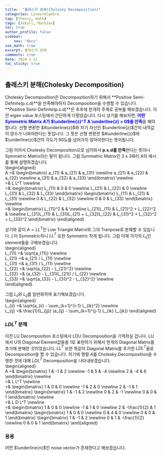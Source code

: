 ```yaml
---
title:  "촐레스키 분해(Cholesky Decomposition)"
categories: LinearAlgebra
tag: [theory, math]
tags: [Jekyll, MathJax]
toc: true
author_profile: false
sidebar:
    nav: "docs"
use_math: true
excerpt: 촐레스키 분해
comments: true
date: 2024-1-12
toc_sticky: true
---
```


## 촐레스키 분해(Cholesky Decomposition)
Cholesky Decomposition은 Decomposition하기 위해서 **Positive Semi-Definite(p.s.d)**을 만족해야하지 Decomposition을 수행할 수 있습니다.   
**Positive Semi-Definite(p.s.d)**은 추후에 한개의 주제로 공부를 해보겠습니다. 이전 eigen value 포스팅에서 간단하게 다뤘었습니다. 다시 상기를 해보자면, <span style='color:blue'>**어떤 Symmetric Matrix $A$가 $\underline{z}^T A \underline{z} > 0$을 만족**</span>을 해야합니다. 선형 변환한 $A\underline{z}$와 자기 자신인 $\underline{z}$간의 내적값이 양수가 나와야한다는 뜻입니다. 그 뜻은 선형 변환한 $A\underline{z}$와 $\underline{z}$간의 각도가 90도를 넘어가지 않아야한다는 뜻이됩니다.    
   
그럼 이어서 Cholesky Decomposition으로 넘어와서 **p.s.d를 만족**한다는 뜻이니 Symmetric Matrix라는 말이 됩니다. 그럼 Symmetric Matrix인 3 x 3짜리 $A$의 예시를 통해 설명하겠습니다.   
\begin{aligned}    
A =& \begin{bmatrix} a_{11} & a_{21} & a_{31} \newline a_{21} & a_{22} & a_{32} \newline a_{31} & a_{32} & a_{33} \end{bmatrix} \newline   
=& L L^T \newline   
=& \begin{bmatrix} L_{11} & 0 & 0 \newline L_{21} & L_{22} & 0 \newline L_{31} & L_{32} & L_{33} \end{bmatrix} \begin{bmatrix} L_{11} & L_{21} & L_{31}  \newline 0 & L_{22} & L_{32} \newline 0 & 0 & L_{33} \end{bmatrix} \newline   
=& \begin{bmatrix} L_{11}^2 &  &  \newline L_{21}L_{11} & L_{21}^2 + L_{22}^2 &  \newline L_{31}L_{11} & L_{31}L_{21} + L_{32}L_{22} & L_{31}^2 + L_{32}^2 + L_{33}^2 \end{bmatrix}
\end{aligned}    

상기와 같이 $A=L L^T$인 Low Triangle Matrix와 그의 Tranpose로 분해할 수 있습니다. $L$이 Symmetric하니 $L L^T$ 또한 Symmetric 하게 됩니다. 
그럼 이제 각각의 $L_{ij}$인 element들을 구해보겠습니다.   
\begin{aligned}    
L_{11} =& \sqrt{a_{11}} \newline   
L_{21} =& a_{21} / L_{11} \newline   
L_{31} =& a_{31} / L_{11} \newline   
L_{22} =& \sqrt{a_{22} - L_{21}^2} \newline   
L_{32} =& (a_{32} - L_{31}L_{21}) / L_{22} \newline   
L_{33} =& \sqrt{a_{33} - L_{31}^2 - L_{32}^2} \newline   
\end{aligned}   

그럼 $L_{ii}$와 $L_{ij}$를 일반화하여 표기해보겠습니다.   
\begin{aligned}    
L_{ii} =& \sqrt{a_{ii} - \sum_{k=1}^{i-1} L_{ik}^2} \newline   
L_{ij} =& \frac{1}{L_{jj}} (a_{ij} - \sum_{k=1}^{j-1} L_{ik} L_{jk})
\end{aligned}   

### $LDL^T$ 분해
이전 LU Decomposition 포스팅에서 LDU Decomposition을 기억하실 겁니다. LU에서 U의 Diagonal Element값들을 1로 표현하기 위해서 한개의 Diagonal Matrix를 추가해 분해한 것이었습니다. $LL^T$ 또한 똑같이 Diagonal Matrix를 추가한 $LDL^T$꼴로 Decomposition을 할 수 있습니다. 하기에 행렬 $A$를 Cholesky Decomposition을 수행한 것에 대해 $LDL^T$ Decomposition을 나타내보겠습니다.   
\begin{aligned}    
A =& \begin{bmatrix} 1 & -1 & 2 \newline -1 & 5 & -4 \newline 2 & -4 & 6 \end{bmatrix} \newline   
=& L L^T \newline   
=& \begin{bmatrix} 1 & 0 & 0 \newline -1 & 2 & 0 \newline 2 & -1 & 1 \end{bmatrix} \begin{bmatrix} 1 & -1 & 2 \newline 0 & 2 & -1 \newline 0 & 0 & 1 \end{bmatrix} \newline   
=& L D L^T \newline   
=& \begin{bmatrix} 1 & 0 & 0 \newline -1 & 1 & 0 \newline 2 & -\frac{1}{2} & 1 \end{bmatrix} \begin{bmatrix} 1 & 0 & 0 \newline 0 & 4 & 0 \newline 0 & 0 & 1 \end{bmatrix} \begin{bmatrix} 1 & -1 & 2 \newline 0 & 1 & -\frac{1}{2} \newline 0 & 0 & 1 \end{bmatrix}
\end{aligned}    

### 응용
어떤 $\underline{n}$인 noise vector가 존재한다고 해보겠습니다. 